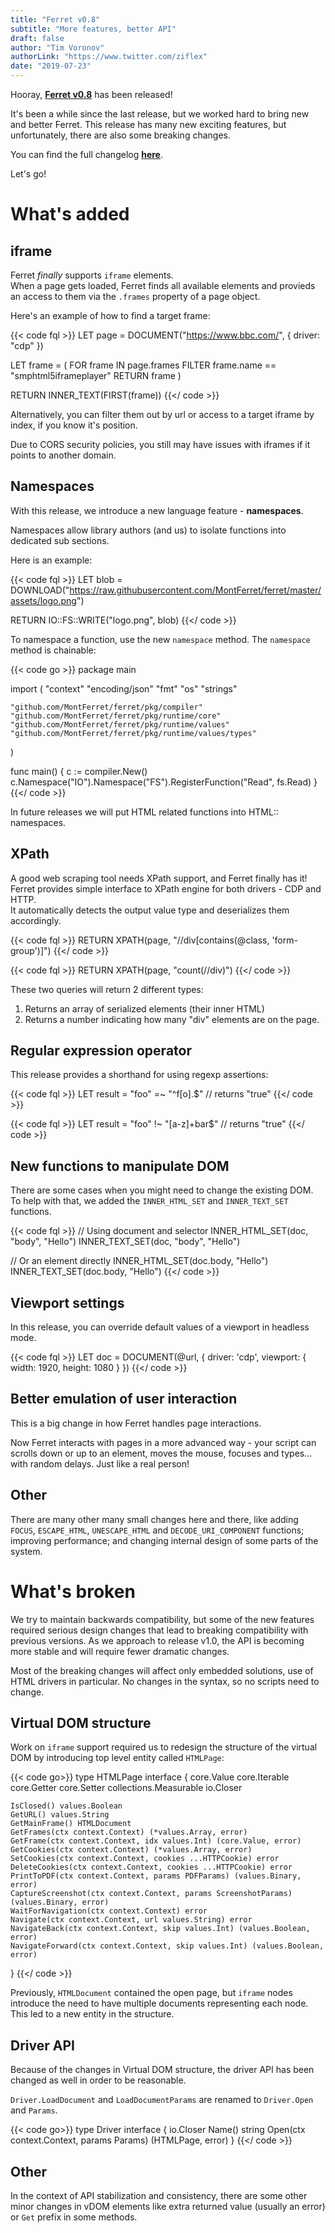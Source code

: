 ```yaml
---
title: "Ferret v0.8"
subtitle: "More features, better API"
draft: false
author: "Tim Voronov"
authorLink: "https://www.twitter.com/ziflex"
date: "2019-07-23"
---
```


Hooray, **[Ferret v0.8](https://github.com/MontFerret/ferret/releases/tag/v0.8.0)** has been released!

It's been a while since the last release, but we worked hard to bring new and better Ferret. This release has many new exciting features, but unfortunately, there are also some breaking changes. 

You can find the full changelog **[here](https://github.com/MontFerret/ferret/blob/master/CHANGELOG.md#080)**.

Let's go!

# What's added
## iframe
Ferret *finally* supports ``iframe`` elements.    
When a page gets loaded, Ferret finds all available elements and provieds an access to them via the ``.frames`` property of a page object.

Here's an example of how to find a target frame:

{{< code fql >}}
LET page = DOCUMENT("https://www.bbc.com/", {
    driver: "cdp"
})

LET frame = (
    FOR frame IN page.frames
        FILTER frame.name == "smphtml5iframeplayer"
        RETURN frame
)

RETURN INNER_TEXT(FIRST(frame))
{{</ code >}}

Alternatively, you can filter them out by url or access to a target iframe by index, if you know it's position.

<div class="notification is-warning">
  Due to CORS security policies, you still may have issues with iframes if it points to another domain.
</div>

## Namespaces
With this release, we introduce a new language feature - **namespaces**.    

Namespaces allow library authors (and us) to isolate functions into dedicated sub sections.

Here is an example:

{{< code fql >}}
LET blob = DOWNLOAD("https://raw.githubusercontent.com/MontFerret/ferret/master/assets/logo.png")

RETURN IO::FS::WRITE("logo.png", blob)
{{</ code >}}

To namespace a function, use the new ``namespace`` method. The ``namespace`` method is chainable:

{{< code go >}}
package main

import (
	"context"
	"encoding/json"
	"fmt"
	"os"
	"strings"

	"github.com/MontFerret/ferret/pkg/compiler"
	"github.com/MontFerret/ferret/pkg/runtime/core"
	"github.com/MontFerret/ferret/pkg/runtime/values"
	"github.com/MontFerret/ferret/pkg/runtime/values/types"
)

func main() {
    c := compiler.New()
    c.Namespace("IO").Namespace("FS").RegisterFunction("Read", fs.Read)
}
{{</ code >}}

<div class="notification is-info">
	In future releases we will put HTML related functions into HTML:: namespaces.
</div>

## XPath
A good web scraping tool needs XPath support, and Ferret finally has it!   
Ferret provides simple interface to XPath engine for both drivers - CDP and HTTP.   
It automatically detects the output value type and deserializes them accordingly.    

{{< code fql >}}
RETURN XPATH(page, "//div[contains(@class, 'form-group')]")
{{</ code >}}

{{< code fql >}}
RETURN XPATH(page, "count(//div)")
{{</ code >}}

These two queries will return 2 different types:    

1. Returns an array of serialized elements (their inner HTML)
2. Returns a number indicating how many "div" elements are on the page.

## Regular expression operator
This release provides a shorthand for using regexp assertions:

{{< code fql >}}
LET result = "foo" =~ "^f[o].$" // returns "true"
{{</ code >}}

{{< code fql >}}
LET result = "foo" !~ "[a-z]+bar$"  // returns "true"
{{</ code >}}

## New functions to manipulate DOM
There are some cases when you might need to change the existing DOM. To help with that, we added the ``INNER_HTML_SET`` and ``INNER_TEXT_SET`` functions.

{{< code fql >}}
// Using document and selector
INNER_HTML_SET(doc, "body", "<span>Hello</span>")
INNER_TEXT_SET(doc, "body", "Hello")

// Or an element directly
INNER_HTML_SET(doc.body, "<span>Hello</span>")
INNER_TEXT_SET(doc.body, "Hello")
{{</ code >}}

## Viewport settings
In this release, you can override default values of a viewport in headless mode.

{{< code fql >}}
LET doc = DOCUMENT(@url, {
    driver: 'cdp',
    viewport: {
        width: 1920,
        height: 1080
    }
})
{{</ code >}}

## Better emulation of user interaction
This is a big change in how Ferret handles page interactions.     

Now Ferret interacts with pages in a more advanced way - your script can scrolls down or up to an element, moves the mouse, focuses and types... with random delays. Just like a real person!

## Other
There are many other many small changes here and there, like adding ``FOCUS``, ``ESCAPE_HTML``, ``UNESCAPE_HTML`` and ``DECODE_URI_COMPONENT`` functions; improving performance; and changing internal design of some parts of the system.

# What's broken
We try to maintain backwards compatibility, but some of the new features required serious design changes that lead to breaking compatibility with previous versions.  As we approach to release v1.0, the API is becoming more stable and will require fewer dramatic changes.

<div class="notification is-info">
	Most of the breaking changes will affect only embedded solutions, use of HTML drivers in particular. No changes in the syntax, so no scripts need to change.
</div>

## Virtual DOM structure
Work on ``iframe`` support required us to redesign the structure of the virtual DOM by introducing top level entity called ``HTMLPage``:

{{< code go>}}
type HTMLPage interface {
	core.Value
	core.Iterable
	core.Getter
	core.Setter
	collections.Measurable
	io.Closer

	IsClosed() values.Boolean
	GetURL() values.String
	GetMainFrame() HTMLDocument
	GetFrames(ctx context.Context) (*values.Array, error)
	GetFrame(ctx context.Context, idx values.Int) (core.Value, error)
	GetCookies(ctx context.Context) (*values.Array, error)
	SetCookies(ctx context.Context, cookies ...HTTPCookie) error
	DeleteCookies(ctx context.Context, cookies ...HTTPCookie) error
	PrintToPDF(ctx context.Context, params PDFParams) (values.Binary, error)
	CaptureScreenshot(ctx context.Context, params ScreenshotParams) (values.Binary, error)
	WaitForNavigation(ctx context.Context) error
	Navigate(ctx context.Context, url values.String) error
	NavigateBack(ctx context.Context, skip values.Int) (values.Boolean, error)
	NavigateForward(ctx context.Context, skip values.Int) (values.Boolean, error)
}
{{</ code >}}

Previously, ``HTMLDocument`` contained the open page, but ``iframe`` nodes introduce the need to have multiple documents representing each node. This led to a new entity in the structure.

## Driver API

Because of the changes in Virtual DOM structure, the driver API has been changed as well in order to be reasonable.

``Driver.LoadDocument`` and ``LoadDocumentParams`` are renamed to ``Driver.Open`` and ``Params``.

{{< code go>}}
type Driver interface {
	io.Closer
	Name() string
	Open(ctx context.Context, params Params) (HTMLPage, error)
}
{{</ code >}}

## Other
In the context of API stabilization and consistency, there are some other minor changes in vDOM elements like extra returned value (usually an error) or ``Get`` prefix in some methods.
